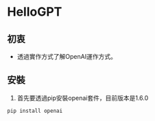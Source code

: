 # HelloGPT
## 初衷
  
- 透過實作方式了解OpenAI運作方式。


## 安裝
1. 首先要透過pip安裝openai套件，目前版本是1.6.0
```
pip install openai
```
